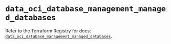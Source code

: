 # `data_oci_database_management_managed_databases`

Refer to the Terraform Registry for docs: [`data_oci_database_management_managed_databases`](https://registry.terraform.io/providers/hashicorp/oci/7.19.0/docs/data-sources/database_management_managed_databases).
